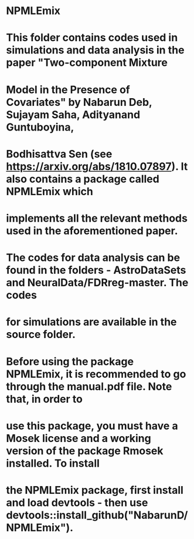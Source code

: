 # NPMLEmix
# This folder contains codes used in simulations and data analysis in the paper "Two-component Mixture 
# Model in the Presence of Covariates" by Nabarun Deb, Sujayam Saha, Adityanand Guntuboyina,
# Bodhisattva Sen (see https://arxiv.org/abs/1810.07897). It also contains a package called NPMLEmix which
# implements all the relevant methods used in the aforementioned paper.
#
#
# The codes for data analysis can be found in the folders - AstroDataSets and NeuralData/FDRreg-master. The codes
# for simulations are available in the source folder.
#
#
# Before using the package NPMLEmix, it is recommended to go through the manual.pdf file. Note that, in order to
# use this package, you must have a Mosek license and a working version of the package Rmosek installed. To install 
# the NPMLEmix package, first install and load devtools - then use devtools::install_github("NabarunD/NPMLEmix").
